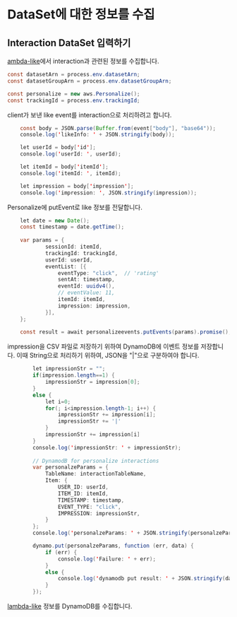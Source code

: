 # DataSet에 대한 정보를 수집

## Interaction DataSet 입력하기

[ambda-like](https://github.com/kyopark2014/emotion-garden/blob/main/lambda-like/index.js)에서 interaction과 관련된 정보를 수집합니다.

```java
const datasetArn = process.env.datasetArn;
const datasetGroupArn = process.env.datasetGroupArn;

const personalize = new aws.Personalize();
const trackingId = process.env.trackingId;
```

client가 보낸 like event를 interaction으로 처리하려고 합니다.

```java
    const body = JSON.parse(Buffer.from(event["body"], "base64"));
    console.log('likeInfo: ' + JSON.stringify(body));

    let userId = body['id'];
    console.log('userId: ', userId);

    let itemId = body['itemId'];
    console.log('itemId: ', itemId);

    let impression = body['impression'];
    console.log('impression: ', JSON.stringify(impression));
```    

Personalize에 putEvent로 like 정보를 전달합니다.

```java
    let date = new Date();
    const timestamp = date.getTime();
    
    var params = {            
            sessionId: itemId,
            trackingId: trackingId,
            userId: userId,
            eventList: [{
                eventType: "click",  // 'rating'
                sentAt: timestamp,
                eventId: uuidv4(),
                // eventValue: 11,                
                itemId: itemId,
                impression: impression,
            }],
    };
    
    const result = await personalizeevents.putEvents(params).promise();
```    
    

impression을 CSV 파일로 저장하기 위하여 DynamoDB에 이벤트 정보를 저장합니다. 이때 String으로 처리하기 위하여, JSON을 "|"으로 구분하여야 합니다. 

```java
        let impressionStr = "";
        if(impression.length==1) {
            impressionStr = impression[0];
        }
        else {
            let i=0;
            for(; i<impression.length-1; i++) {                
                impressionStr += impression[i];    
                impressionStr += '|'
            }
            impressionStr += impression[i]
        }
        console.log('impressionStr: ' + impressionStr);
        
        // DynamodB for personalize interactions
        var personalzeParams = {
            TableName: interactionTableName,
            Item: {
                USER_ID: userId,
                ITEM_ID: itemId,
                TIMESTAMP: timestamp,
                EVENT_TYPE: "click",
                IMPRESSION: impressionStr,
            }
        };
        console.log('personalzeParams: ' + JSON.stringify(personalzeParams));

        dynamo.put(personalzeParams, function (err, data) {
            if (err) {
                console.log('Failure: ' + err);
            }
            else {
                console.log('dynamodb put result: ' + JSON.stringify(data));
            }
        });
```



[lambda-like](https://github.com/kyopark2014/emotion-garden/blob/main/lambda-like/index.js) 정보를 DynamoDB를 수집합니다.

